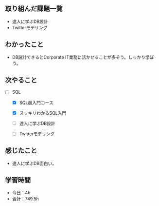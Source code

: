 ## 取り組んだ課題一覧

- 達人に学ぶDB設計
- Twitterモデリング

## わかったこと
- DB設計できるとCorporate IT業務に活かせることが多そう。しっかり学ぼう。

## 次やること

- [ ] SQL
    - [x] SQL超入門コース
    - [x] スッキリわかるSQL入門
    - [ ] 達人に学ぶDB設計
    - [ ] Twitterモデリング


## 感じたこと
- 達人に学ぶDB面白い。

## 学習時間

- 今日：4h
- 合計：749.5h